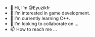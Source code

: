 - 👋 Hi, I’m @Eyuzikfr
- 👀 I’m interested in game development.
- 🌱 I’m currently learning C++.
- 💞️ I’m looking to collaborate on ...
- 📫 How to reach me ...

<!---
Eyuzikfr/Eyuzikfr is a ✨ special ✨ repository because its `README.md` (this file) appears on your GitHub profile.
You can click the Preview link to take a look at your changes.
--->
